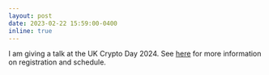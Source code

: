 ```yaml
---
layout: post
date: 2023-02-22 15:59:00-0400
inline: true
---
```


I am giving a talk at the UK Crypto Day 2024. See [here](https://uk-crypto-day.github.io/2024/03/04/uk-crypto-day/) for more information on registration and schedule.